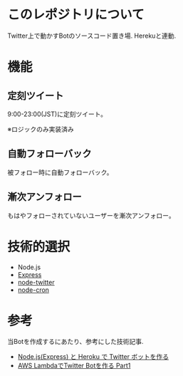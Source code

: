 # このレポジトリについて

 Twitter上で動かすBotのソースコード置き場.
 Herekuと連動.

# 機能

## 定刻ツイート

9:00-23:00(JST)に定刻ツイート。

※ロジックのみ実装済み

## 自動フォローバック

被フォロー時に自動フォローバック。

## 漸次アンフォロー

もはやフォローされていないユーザーを漸次アンフォロー。

# 技術的選択

- Node.js
- [Express](https://expressjs.com/)
- [node-twitter](https://github.com/desmondmorris/node-twitter)
- [node-cron](https://github.com/kelektiv/node-cron)

# 参考

当Botを作成するにあたり、参考にした技術記事.

- [Node.js(Express) と Heroku で Twitter ボットを作る](http://senan.main.jp/2015/12/25/aws-lambda%E3%81%A7twitter-bot%E3%82%92%E4%BD%9C%E3%82%8B-part1/)
- [AWS LambdaでTwitter Botを作る Part1](http://qiita.com/hkusu/items/75404aefdb5f89be6b6e)
